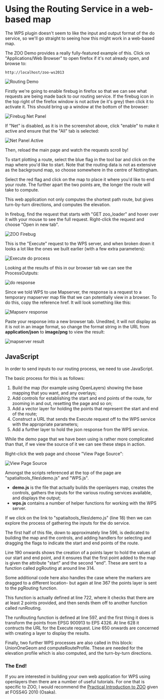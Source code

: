 # Using the Routing Service in a web-based map

The WPS plugin doesn't seem to like the input and output format of the do service, so we'll go straight to seeing how this might work in a web-based map.

The ZOO Demo provides a really fully-featured example of this. Click on "Applications/Web Browser" to open firefox if it's not already open, and browse to:

    http://localhost/zoo-ws2013

![Routing Demo](../images/routing_demo.png)

Firstly we're going to enable firebug in firefox so that we can see what requests are being made back to our routing service. If the firebug icon in the top right of the firefox window is not active (ie it's grey) then click it to activate it. This should bring up a window at the bottom of the browser:

![Firebug Net Panel](../images/firebug_netpanel.png)

If "Net" is disabled, as it is in the screenshot above, click "enable" to make it active and ensure that the "All" tab is selected:

![Net Panel Active](../images/netpanel_active.png)

Then, reload the main page and watch the requests scroll by!

To start plotting a route, select the blue flag in the tool bar and click on the map where you'd like to start. Note that the routing data is not as extensive as the background map, so choose somewhere in the centre of Nottingham.

Select the red flag and click on the map to place it where you'd like to end your route. The further apart the two points are, the longer the route will take to compute.

This web application not only computes the shortest path route, but gives turn-by-turn directions, and computes the elevation.

In firebug, find the request that starts with "GET zoo_loader" and hover over it with your mouse to see the full request. Right-click the request and choose "Open in new tab". 

![ZOO Firebug](../images/firebug_zoorequest.png)


This is the "Execute" request to the WPS server, and when broken down it looks a lot like the ones we built earlier (with a few extra parameters):

![Execute do process](../images/execute_do.png)

Looking at the results of this in our browser tab we can see the ProcessOutputs:

![do response](../images/do_response.png)

Since we told WPS to use Mapserver, the response is a request to a temporary mapserver map file that we can potentially view in a browser. To do this, copy the reference href. It will look something like this:

![Mapserv response](../images/mapserv_href.png)

Paste your response into a new browser tab. Unedited, it will not display as it is not in an image format, so change the format string in the URL from **application/json** to **image/png** to view the result:

![mapserver result](../images/mapserver_result.png)

## JavaScript

In order to send inputs to our routing process, we need to use JavaScript. 

The basic process for this is as follows:

1. Build the map (for example using OpenLayers) showing the base mapping that you want, and any overlays;
2. Add controls for establishing the start and end points of the route, for zooming in and out, resetting the page and so on;
3. Add a vector layer for holding the points that represent the start and end of the route;
4. Construct a URL that sends the Execute request off to the WPS service with the appropriate parameters;
5. Add a further layer to hold the json response from the WPS service.

While the demo page that we have been using is rather more complicated than that, if we view the source of it we can see these steps in action.

Right-click the web page and choose "View Page Source":

![View Page Source](../images/view_source.png)

Amongst the scripts referenced at the top of the page are "spatialtools_files\demo.js" and "WPS.js".

 * **demo.js** is the file that actually builds the openlayers map, creates the controls, gathers the inputs for the various routing services available, and displays the output;
 * **wps.js** contains a number of helper functions for working with the WPS server.

If we click on the link to "spatialtools_files\demo.js" (line 18) then we can explore the process of gathering the inputs for the do service.

The first half of this file, down to approximately line 596, is dedicated to building the map and the controls, and adding handlers for selecting and dragging the flags to indicate the start and end points of the route.

Line 190 onwards shows the creation of a points layer to hold the values of our start and end point, and it ensures that the first point added to the map is given the attribute "start" and the second "end". These are sent to a function called pgRouting at around line 314.

Some additional code here also handles the case where the markers are dragged to a different location- but again at line 367 the points layer is sent to the pgRouting function.

This function is actually defined at line 722, where it checks that there are at least 2 points provided, and then sends them off to another function called runRouting. 

The runRouting function is defined at line 597, and the first thing it does is transform the points from EPSG 900913 to EPS 4326. At line 628 it contructs the URL for the Execute request. Line 650 onwards are concerned with creating a layer to display the results.

Finally, two further WPS processes are also called in this block: UnionOneGeom and computeRouteProfile. These are needed for the elevation profile which is also computed, and the turn-by-turn directions.

### The End!

If you are interested in building your own web application for WPS using openlayers then there are a number of useful tutorials. For one that is specific to ZOO, I would recommend the [Practical Introduction to ZOO](http://www.zoo-project.org/docs/workshop/2010/index.html) given at FOSS4G 2010 (Osaka).






